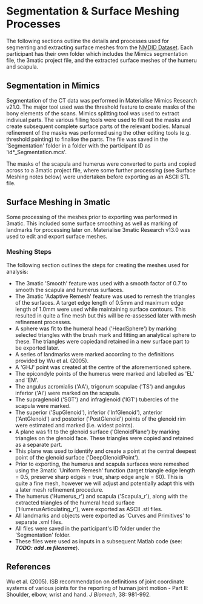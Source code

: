 # Segmentation & Surface Meshing Processes

The following sections outline the details and processes used for segmenting and extracting surface meshes from the [NMDID Dataset](https://nmdid.unm.edu/). Each participant has their own folder which includes the Mimics segmentation file, the 3matic project file, and the extracted surface meshes of the humeru and scapula.

## Segmentation in Mimics

Segmentation of the CT data was performed in Materialise Mimics Research v21.0. The major tool used was the threshold feature to create masks of the bony elements of the scans. Mimics splitting tool was used to extract indiviual parts. The various filling tools were used to fill out the masks and create subsequent complete surface parts of the relevant bodies. Manual refinement of the masks was performed using the other editing tools (e.g. threshold painting) to finalise the parts. The file was saved in the 'Segmentation' folder in a folder with the participant ID as 'id*_Segmentation.mcs'.

The masks of the scapula and humerus were converted to parts and copied across to a 3matic project file, where some further processing (see Surface Meshing notes below) were undertaken before exporting as an ASCII STL file.

## Surface Meshing in 3matic

Some processing of the meshes prior to exporting was performed in 3matic. This included some surface smoothing as well as marking of landmarks for processing later on. Materialise 3matic Research v13.0 was used to edit and export surface meshes. 

### Meshing Steps

The following section outlines the steps for creating the meshes used for analysis:

- The 3matic 'Smooth' feature was used with a smooth factor of 0.7 to smooth the scapula and humerus surfaces.
- The 3matic 'Adaptive Remesh' feature was used to remesh the triangles of the surfaces. A target edge length of 0.5mm and maximum edge length of 1.0mm were used while maintaining surface contours. This resulted in quite a fine mesh but this will be re-assessed later with mesh refinement processes.
- A sphere was fit to the humeral head ('HeadSphere') by marking selected triangles with the brush mark and fitting an analytical sphere to these. The triangles were copiedand retained in a new surface part to be exported later.
- A series of landmarks were marked according to the definitions provided by Wu et al. (2005).
- A 'GHJ' point was created at the centre of the aforementioned sphere.
- The epicondyle points of the humerus were marked and labelled as 'EL' and 'EM'.
- The angulus acromialis ('AA'), trigonum scapulae ('TS') and angulus inferior ('AI') were marked on the scapula.
- The supraglenoid ('SGT') and infraglenoid ('IGT') tubercles of the scapula were marked.
- The superior ('SupGlenoid'), inferior ('InfGlenoid'), anterior ('AntGlenoid') and posterior ('PostGlenoid') points of the glenoid rim were estimated and marked (i.e. widest points).
- A plane was fit to the glenoid surface ('GlenoidPlane') by marking triangles on the glenoid face. These triangles were copied and retained as a separate part.
- This plane was used to identify and create a point at the central deepest point of the glenoid surface ('DeepGlenoidPoint').
- Prior to exporting, the humerus and scapula surfaces were remeshed using the 3matic 'Uniform Remesh' function (target triangle edge length = 0.5, preserve sharp edges = true, sharp edge angle = 60). This is quite a fine mesh, however we will adjust and potentially adapt this with a later mesh refinement procedure.
- The humerus ('Humerus_r') and scapula ('Scapula_r'), along with the extracted triangles of the humeral head surface ('HumerusArticulating_r'), were exported as ASCII .stl files.
- All landmarks and objects were exported as 'Curves and Primitives' to separate .xml files.
- All files were saved in the participant's ID folder under the 'Segmentation' folder.
- These files were used as inputs in a subsequent Matlab code (see: ***TODO: add .m filename***).

## References

Wu et al. (2005). ISB recommendation on definitions of joint coordinate systems of various joints for the reporting of human joint motion - Part II: Shoulder, elbow, wrist and hand. *J Biomech*, 38: 981-992.